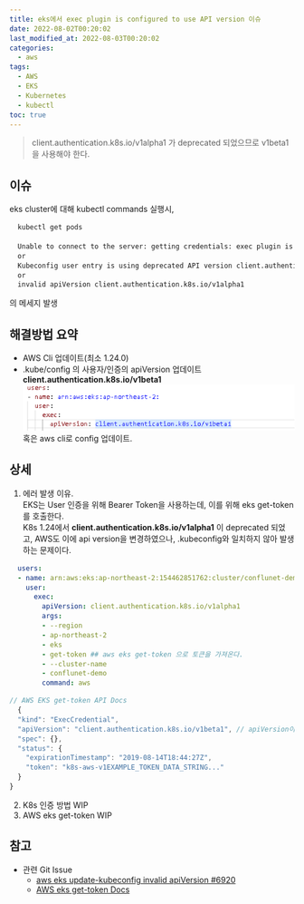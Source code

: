 ```yaml
---
title: eks에서 exec plugin is configured to use API version 이슈
date: 2022-08-02T00:20:02
last_modified_at: 2022-08-03T00:20:02
categories:
  - aws
tags:
  - AWS
  - EKS
  - Kubernetes
  - kubectl
toc: true  
---
```

> client.authentication.k8s.io/v1alpha1 가 deprecated 되었으므로 v1beta1을 사용해야 한다.

## 이슈
eks cluster에 대해 kubectl commands 실행시,  

``` bash
  kubectl get pods

  Unable to connect to the server: getting credentials: exec plugin is configured to use API version client.authentication.k8s.io/v1beta1, plugin returned version client.authentication.k8s.io/v1alpha1
  or
  Kubeconfig user entry is using deprecated API version client.authentication.k8s.io/v1alpha1. Run 'aws eks update-kubeconfig' to update.
  or
  invalid apiVersion client.authentication.k8s.io/v1alpha1
```

의 메세지 발생

## 해결방법 요약
- AWS Cli 업데이트(최소 1.24.0)  
- .kube/config 의 사용자/인증의 apiVersion 업데이트 **client.authentication.k8s.io/v1beta1**
![EKS_1](/img/220802_eksissue_1.png)   
혹은 aws cli로 config 업데이트.  


## 상세
1. 에러 발생 이유.  
  EKS는 User 인증을 위해 Bearer Token을 사용하는데, 이를 위해 eks get-token를 호출한다.  
  K8s 1.24에서  **client.authentication.k8s.io/v1alpha1** 이 deprecated 되었고,
  AWS도 이에 api version을 변경하였으나, .kubeconfig와 일치하지 않아 발생하는 문제이다.

  ``` yaml
    users:
    - name: arn:aws:eks:ap-northeast-2:154462851762:cluster/conflunet-demo
      user:
        exec:
          apiVersion: client.authentication.k8s.io/v1alpha1 
          args:
          - --region
          - ap-northeast-2
          - eks
          - get-token ## aws eks get-token 으로 토큰을 가져온다.
          - --cluster-name
          - conflunet-demo
          command: aws
  ```
  ``` javascript
  // AWS EKS get-token API Docs
    {
    "kind": "ExecCredential",
    "apiVersion": "client.authentication.k8s.io/v1beta1", // apiVersion이 업데이트 되었다.
    "spec": {},
    "status": {
      "expirationTimestamp": "2019-08-14T18:44:27Z",
      "token": "k8s-aws-v1EXAMPLE_TOKEN_DATA_STRING..."
    }
  }
  ```  
2. K8s 인증 방법
   WIP
3. AWS eks get-token
   WIP

## 참고

- 관련 Git Issue 
  - [aws eks update-kubeconfig invalid apiVersion #6920](https://github.com/aws/aws-cli/issues/6920)
  - [AWS eks get-token Docs](https://docs.aws.amazon.com/cli/latest/reference/eks/get-token.html#options)

